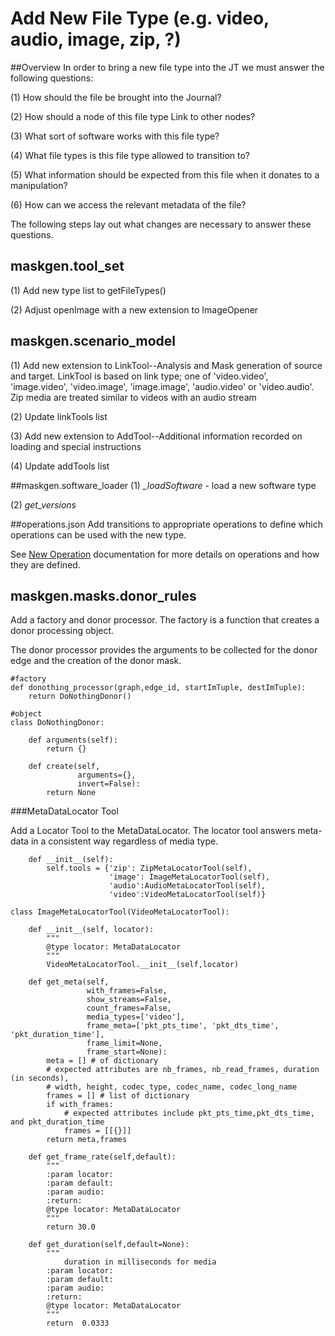 # Add New File Type (e.g. video, audio, image, zip,  ?)

##Overview
In order to bring a new file type into the JT we must answer the following questions:

(1) How should the file be brought into the Journal?

(2) How should a node of this file type Link to other nodes?

(3) What sort of software works with this file type?

(4) What file types is this file type allowed to transition to?

(5) What information should be expected from this file when it donates to a manipulation? 

(6) How can we access the relevant metadata of the file?

The following steps lay out what changes are necessary to answer these questions.

## maskgen.tool_set
 (1) Add new type list to getFileTypes()
 
 (2) Adjust openImage with a new extension to ImageOpener

## maskgen.scenario_model
 (1) Add new extension to LinkTool--Analysis and Mask generation of source and target.  LinkTool is based on link type; one of  'video.video', 'image.video', 'video.image', 'image.image', 'audio.video'  or 'video.audio'.  Zip media are treated similar to videos with an audio stream

 (2) Update linkTools list
 
 (3) Add new extension to AddTool--Additional information recorded on loading and special instructions
 
 (4) Update addTools list

##maskgen.software_loader
 (1) *_loadSoftware* - load a new software type
 
 (2) *get_versions*

##operations.json
 Add transitions to appropriate operations to define which operations can be used with the new type. 
 
 See [New Operation](NewOperation.md) documentation for more details on operations and how they are defined.

## maskgen.masks.donor_rules

 Add a factory and donor processor. The factory is a function that creates a donor processing object.

The donor processor provides the arguments to be collected for the donor edge and the creation of the donor mask.

```
#factory
def donothing_processor(graph,edge_id, startImTuple, destImTuple):
    return DoNothingDonor()
 
#object
class DoNothingDonor:

    def arguments(self):
        return {}

    def create(self,
               arguments={},
               invert=False):
        return None
```

###MetaDataLocator Tool

Add a Locator Tool to the MetaDataLocator.  The locator tool answers meta-data in a consistent way regardless of media type.  

```
    def __init__(self):
        self.tools = {'zip': ZipMetaLocatorTool(self),
                      'image': ImageMetaLocatorTool(self),
                      'audio':AudioMetaLocatorTool(self),
                      'video':VideoMetaLocatorTool(self)}
```

```
class ImageMetaLocatorTool(VideoMetaLocatorTool):

    def __init__(self, locator):
        """
        @type locator: MetaDataLocator
        """
        VideoMetaLocatorTool.__init__(self,locator)

    def get_meta(self,
                 with_frames=False,
                 show_streams=False,
                 count_frames=False,
                 media_types=['video'],
                 frame_meta=['pkt_pts_time', 'pkt_dts_time', 'pkt_duration_time'],
                 frame_limit=None,
                 frame_start=None):
        meta = [] # of dictionary
        # expected attributes are nb_frames, nb_read_frames, duration (in seconds), 
        # width, height, codec_type, codec_name, codec_long_name
        frames = [] # list of dictionary
        if with_frames:
        	# expected attributes include pkt_pts_time,pkt_dts_time, and pkt_duration_time
            frames = [[{}]]
        return meta,frames

    def get_frame_rate(self,default):
        """
        :param locator:
        :param default:
        :param audio:
        :return:
        @type locator: MetaDataLocator
        """
        return 30.0

    def get_duration(self,default=None):
        """
            duration in milliseconds for media
        :param locator:
        :param default:
        :param audio:
        :return:
        @type locator: MetaDataLocator
        """
        return  0.0333
```

